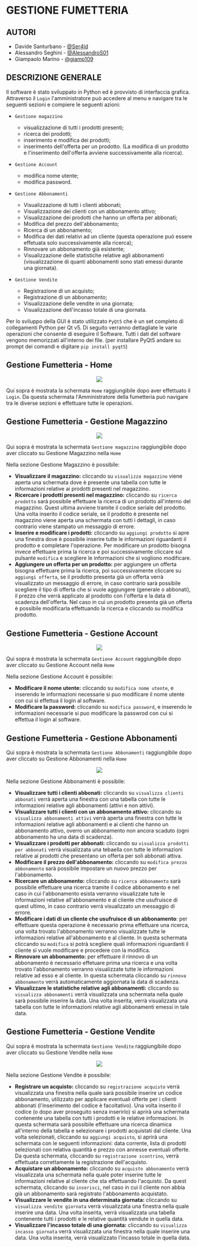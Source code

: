 
# GESTIONE FUMETTERIA

## AUTORI

- Davide Santurbano - [@Ser4ld](https://www.github.com/Ser4ld)
- Alessandro Seghini - [@AlessandroS01](https://github.com/AlessandroS01)
- Giampaolo Marino - [@giamp109](https://github.com/giamp109)
## DESCRIZIONE GENERALE  

Il software è stato sviluppato in Python ed è provvisto di interfaccia grafica. Attraverso il `Login`
l'amministratore può accedere al menu e navigare tra le seguenti sezioni e compiere le seguenti azioni:

- `Gestione magazzino`

    - visualizzazione di tutti i prodotti presenti;
    - ricerca dei prodotti;
    - inserimento e modifica dei prodotti;
    - inserimento dell'offerta per un prodotto. 
(La modifica di un prodotto e l'inserimento dell'offerta avviene successivamente alla ricerca).

- `Gestione Account`
    - modifica nome utente; 
    - modifica password. 

- `Gestione Abbonamenti`
    - Visualizzazione di tutti i clienti abbonati;
    - Visualizzazione dei clienti con un abbonamento attivo; 
    - Visualizzazione dei prodotti che hanno un offerta per abbonati; 
    - Modifica del prezzo dell'abbonamento;
    - Ricerca di un abbonamento; 
    - Modifica dei dati relativi ad un cliente (questa operazione può essere effetuata solo successivamente alla ricerca);
    - Rinnovare un abbonamento già esistente;
    - Visualizzazione delle statistiche relative agli abbonamenti (visualizzazione di quanti abbonamenti sono stati emessi durante una giornata).

- `Gestione Vendite`
    - Registrazione di un acquisto;
    - Registrazione di un abbonamento; 
    - Visualizzazione delle vendite in una giornata;
    - Visualizzazione dell'incasso totale di una giornata.

Per lo sviluppo della GUI è stato utilizzato `PyQt5` che è un set completo di collegamenti Python per Qt v5. Di seguito verranno dettagliate le varie operazioni che consente di eseguire il Software. 
Tutti i dati del software vengono memorizzati all'interno dei file. (per installare PyQt5 andare su prompt dei comandi e digitare `pip install pyqt5`)
## Gestione Fumetteria - Home

<p align="center">
  <img  src="https://github.com/AlessandroS01/GestioneFumetteria/blob/main/Mockup%20png/Homep.png?raw=true">
</p>

Qui sopra è mostrata la schermata `Home` raggiungibile dopo aver effettuato il `Login`. Da questa schermata l'Amministratore della fumetteria può navigare tra le diverse sezioni e effettuare tutte le operazioni.

## Gestione Fumetteria - Gestione Magazzino

<p align="center">
  <img  src="https://github.com/AlessandroS01/GestioneFumetteria/blob/main/Mockup%20png/GestioneMagazzinoPrincipale.png?raw=true">
</p>

Qui sopra è mostrata la schermata `Gestione magazzino` raggiungibile dopo aver cliccato su Gestione Magazzino nella `Home`

Nella sezione Gestione Magazzino è possibile:
- **Visualizzare il magazzino:** cliccando su `visualizza magazzino` viene aperta una schermata dove è presente una tabella con tutte le informazioni relative ai prodotti presenti nel magazzino. 
- **Ricercare i prodotti presenti nel magazzino:** cliccando su `ricerca prodotto` sarà possibile effettuare la ricerca di un prodotto all'interno del magazzino. Quest ultima avviene tramite il codice seriale del prodotto. Una volta inserito il codice seriale, se il prodotto è presente nel magazzino viene aperta una schermata con tutti i dettagli, in caso contrario viene stampato un messaggio di errore.
- **Inserire e modificare i prodotti:** cliccando su `aggiungi prodotto` si apre una finestra dove è possibile inserire tutte le informazioni riguardanti il prodotto e completare l'operazione. Per modificare un prodotto bisogna invece effettuare prima la ricerca e poi successivamente cliccare sul pulsante `modifica` e scegliere le informazioni che si vogliono modificare.
- **Aggiungere un offerta per un prodotto:** per aggiungere un offerta bisogna effettuare prima la ricerca, poi successivamente cliccare su `aggiungi offerta`, se il prodotto presenta già un offerta verrà visualizzato un messaggio di errore, in caso contrario sarà possibile scegliere il tipo di offerta che si vuole aggiungere (generale o abbonati), il prezzo che verrà applicato al prodotto con l'offerta e la data di scadenza dell'offerta. Nel caso in cui un prodotto presenta già un offerta è possibile modificarla effettuando la ricerca e cliccando su modifica prodotto.

## Gestione Fumetteria - Gestione Account

<p align="center">
  <img  src="https://github.com/AlessandroS01/GestioneFumetteria/blob/main/Mockup%20png/Gestione%20Account.png?raw=true">
</p>

Qui sopra è mostrata la schermata `Gestione Account` raggiungibile dopo aver cliccato su Gestione Account nella `Home`

Nella sezione Gestione Account è possibile: 
- **Modificare il nome utente:** cliccando su `modifica nome utente`, e inserendo le informazioni necessarie si puo modificare il nome utente con cui si effettua il login al software. 
- **Modificare la password:** cliccando su `modifica password`, e inserendo le informazioni necessarie si puo modificare la passwrod con cui si effettua il login al software.

## Gestione Fumetteria - Gestione Abbonamenti 

Qui sopra è mostrata la schermata `Gestione Abbonamenti` raggiungibile dopo aver cliccato su Gestione Abbonamenti nella `Home`

<p align="center">
  <img  src="https://github.com/AlessandroS01/GestioneFumetteria/blob/main/Mockup%20png/GestioneAbbonamenti.png?raw=true">
</p>

Nella sezione Gestione Abbonamenti è possibile: 
- **Visualizzare tutti i clienti abbonati:** cliccando su `visualizza clienti abbonati` verrà aperta una finestra con una tabella con tutte le informazioni relative agli abbonamenti (attivi e non attivi).
- **Visualizzare tutti i clienti con un abbonamento attivo:** cliccando su `visualizza abbonamenti attivi` verrà aperta una finestra con tutte le informazioni relative agli abbonamenti e ai clienti che hanno un abbonamento attivo, overro un abbonamento non ancora scaduto (ogni abbonamento ha una data di scadenza).
- **Visualizzare i prodotti per abbonati:** cliccando su `visualizza prodotti per abbonati` verrà visualizzata una tebaella con tutte le informazioni relative ai prodotti che presentano un offerta per soli abbonati attiva.
- **Modificare il prezzo dell'abbonamento:** cliccando su `modifica prezzo abbonamento` sarà possibile impostare un nuovo prezzo per l'abbonamento.
- **Ricercare un abbonamento:** cliccando su `ricerca abbonamento` sarà possibile effettuare una ricerca tramite il codice abbonamento e nel caso in cui l'abbonamento esista verranno visualizzate tute le informazioni relative all'abbonamento e al cliente che usufruisce di quest ultimo, in caso contrario verrà visualizzato un messaggio di errore.
- **Modificare i dati di un cliente che usufruisce di un abbonamento**: per effettuare questa operazione è necessario prima effettuare una ricerca, una volta trovato l'abbonamento verranno visualizzate tutte le informazioni relative all'abbonamento e al cliente. In questa schermata cliccando su `modifica` si potrà scegliere quali informazioni riguardanti il cliente si vuole modificare e procedere con la modifica.
- **Rinnovare un abbonamento:** per effettuare il rinnovo di un abbonamento è necessario effetuare prima una ricerca e una volta trovato l'abbonamento verranno visualizzate tutte le informazioni relative ad esso e al cliente. In questa schermata cliccando su `rinnova abbonamento` verrà automaticamente aggiornata la data di scadenza.
- **Visualizzare le statistiche relative agli abbonamenti:** cliccando su `visualizza abbonamenti` verrà visualizzata una schermata nella quale sarà possibile inserire la data. Una volta inserita, verrà visualizzata una tabella con tutte le informazioni relative agli abbonamenti emessi in tale data.

## Gestione Fumetteria - Gestione Vendite

Qui sopra è mostrata la schermata `Gestione Vendite` raggiungibile dopo aver cliccato su Gestione Vendite nella `Home`

<p align="center">
  <img  src="https://github.com/AlessandroS01/GestioneFumetteria/blob/main/Mockup%20png/GestioneVenditePrincipale.png?raw=true">
</p>

Nella sezione Gestione Vendite è possibile: 
- **Registrare un acquisto:** cliccando su `registrazione acquisto` verrà visualizzata una finestra nella quale sarà possibile inserire un codice abbonamento, utilizzato per applicare eventuali offerte per i clienti abbonati (l'inserimento del codice è facoltativo). Una volta inserito il codice (o dopo aver proseguito senza inserirlo) si aprirà una schermata contenente una tabella con tutti i prodotti e le relative informazioni. In questa schermata sarà possibile effettuare una ricerca dinamica all'interno della tabella e selezionare i prodotti acquistati dal cliente. Una volta selezionati, cliccando su `aggiungi acquisto`, si aprirà una schermata con le seguenti informazioni: data corrente, lista di prodotti selezionati con relativa quantità e prezzo con annesse eventuali offerte. Da questa schermata, cliccando su `registrazione scontrino`, verrà effettuata correttamente la registrazione dell'acquisto. 
- **Acquistare un abbonamento:** cliccando su `acquisto abbonamento` verrà visualizzata una schermata nella quale poter inserire tutte le informazioni relative al cliente che sta effettuando l'acquisto. Da quest schermata, cliccando su `inserisci`, nel caso in cui il cliente non abbia già un abbonamento sarà registrato l'abbonamento acquistato.
- **Visualizzare le vendite in una determinata giornata:** cliccando su `visualizza vendite giornata` verrà visualizzata una finestra nella quale inserire una data. Una volta inserita, verrà visualizzata una tabella contenente tutti i prodotti e le relative quantità vendute in quella data.
- **Visualizzare l'incasso totale di una giornata:** cliccando su `visualizza incasso giornata` verrà visualizzata una finestra nella quale inserire una data. Una volta inserita, verrà visualizzato l'incasso totale in quella data.
